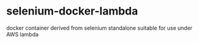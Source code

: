 # selenium-docker-lambda
docker container derived from selenium standalone suitable for use under AWS lambda
